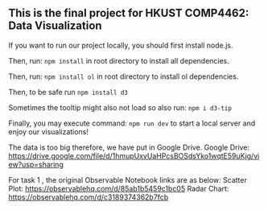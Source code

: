 This is the final project for HKUST COMP4462: Data Visualization
---
If you want to run our project locally, you should first install node.js.

Then, run:
```npm install```
in root directory to install all dependencies.

Then, run:
```npm install ol```
in root directory to install ol dependencies.

Then, to be safe run
```npm install d3```

Sometimes the tooltip might also not load so also run:
```npm i d3-tip```

Finally, you may execute command:
```npm run dev```
to start a local server and enjoy our visualizations!

The data is too big therefore, we have put in Google Drive. Google Drive: https://drive.google.com/file/d/1hmupUxvUaHPcsBOSdsYko1wqtE59uKjg/view?usp=sharing

For task 1 , the original Observable Notebook links are as below:
Scatter Plot: https://observablehq.com/d/85ab1b5459c1bc05
Radar Chart: https://observablehq.com/d/c3189374362b7fcb
